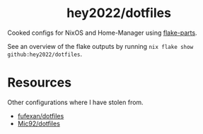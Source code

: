 <!-- TODO: finish README -->

<h1 align="center">hey2022/dotfiles</h1>

Cooked configs for NixOS and Home-Manager using [flake-parts](https://github.com/hercules-ci/flake-parts).

See an overview of the flake outputs by running
`nix flake show github:hey2022/dotfiles`.

# Resources

Other configurations where I have stolen from.

- [fufexan/dotfiles](https://github.com/fufexan/dotfiles)
- [Mic92/dotfiles](https://github.com/Mic92/dotfiles)
